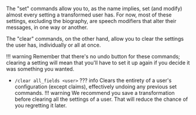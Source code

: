 The "set" commands allow you to, as the name implies, set (and modify) almost every
setting a transformed user has. For now, most of these settings, excluding the
biography, are speech modifiers that alter their messages, in one way or another.

The "clear" commands, on the other hand, allow you to clear the settings the user
has, individually or all at once.

!!! warning
    Remember that there's no undo button for these commands; clearing a setting
    will mean that you'll have to set it up again if you decide it was something
    you wanted.

- `/clear all_fields <user>`
??? info
    Clears the entirety of a user's configuration (except claims), effectively
    undoing any previous set commands.
    !!! warning
        We recommend you save a transformation before clearing all the settings of a
        user. That will reduce the chance of you regretting it later.